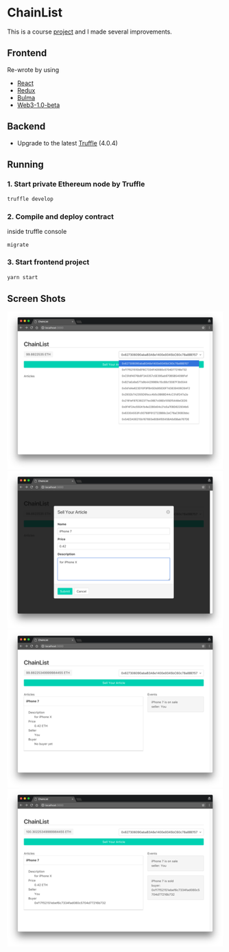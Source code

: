 # ChainList
This is a course [project](https://github.com/chainskills/chainlist) and I made several improvements.

## Frontend
Re-wrote by using
- [React](https://github.com/facebook/react)
- [Redux](https://github.com/reactjs/react-redux)
- [Bulma](https://github.com/jgthms/bulma)
- [Web3-1.0-beta](http://web3js.readthedocs.io/en/1.0/index.html)

## Backend
- Upgrade to the latest [Truffle](https://github.com/trufflesuite/truffle) (4.0.4)

## Running
### 1. Start private Ethereum node by Truffle
```bash
truffle develop
```
### 2. Compile and deploy contract
inside truffle console
```
migrate
```
### 3. Start frontend project
```bash
yarn start
```

## Screen Shots
![](screenshots/1.png)  
![](screenshots/2.png)  
![](screenshots/3.png)  
![](screenshots/4.png)

